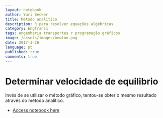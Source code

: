 ```yaml
---
layout: notebook
author: Yuri Becker
title: Método analítico 
description: R para resolver equações algébricas
category: EngTrans1
tags: engenharia transportes r programação gráficos
image: /assets/images/newton.png
date: 2017-1-26
language: pt
published: true
comments: true
---
```


# Determinar velocidade de equilibrio

Invés de se utilizar o método gráfico, tentou-se obter o mesmo resultado através do método analítico. 



<ul class="actions fit">
    <li><a href="/assets/pdfs/Etapa6.pdf" class="button special fit">Access notebook here</a></li>
  </ul>